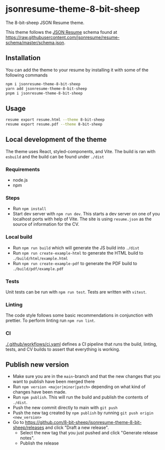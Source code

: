 # jsonresume-theme-8-bit-sheep

The 8-bit-sheep JSON Resume theme.

This theme follows the [JSON Resume](https://jsonresume.org/) schema found at <https://raw.githubusercontent.com/jsonresume/resume-schema/master/schema.json>.

## Installation

You can add the theme to your resume by installing it with some of the following commands

```bash
npm i jsonresume-theme-8-bit-sheep
yarn add jsonresume-theme-8-bit-sheep
pnpm i jsonresume-theme-8-bit-sheep
```

## Usage

```bash
resume export resume.html --theme 8-bit-sheep
resume export resume.pdf --theme 8-bit-sheep
```

## Local development of the theme

The theme uses React, styled-components, and Vite. The build is ran with `esbuild` and the build can be found under `./dist`

### Requirements

- node.js
- npm

### Steps

- Run `npm install`
- Start dev server with `npm run dev`. This starts a dev server on one of you localhost ports with help of Vite. The site is using `resume.json` as the source of information for the CV.

### Local build

- Run `npm run build` which will generate the JS build into `./dist`
- Run `npm run create-example-html` to generate the HTML build to `./build/html/example.html`
- Run `npm run create-example-pdf` to generate the PDF build to `./build/pdf/example.pdf`

### Tests

Unit tests can be run with `npm run test`. Tests are written with `vitest`.

### Linting

The code style follows some basic recommendations in conjunction with prettier. To perform linting run `npm run lint`.

### CI

[./.github/workflows/ci.yaml](./.github/workflows/ci.yaml) defines a CI pipeline that runs the build, linting, tests, and CV builds to assert that everything is working.

## Publish new version

- Make sure you are in the `main`-branch and that the new changes that you want to publish have been merged there
- Run `npm version <major|minor|patch>` depending on what kind of changes have been made.
- Run `npm publish`. This will run the build and publish the contents of `./dist`.
- Push the new commit directly to main with `git push`
- Push the new tag created by `npm publish` by running `git push origin <new_version>`
- Go to <https://github.com/8-bit-sheep/jsonresume-theme-8-bit-sheep/releases> and click "Draft a new release".
  - Select the new tag that you just pushed and click "Generate release notes".
  - Publish the release
